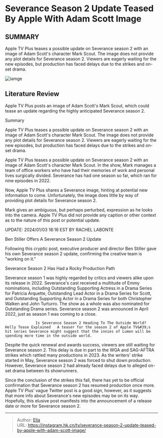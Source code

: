 # Severance Season 2 Update Teased By Apple With Adam Scott Image


## SUMMARY 



  Apple TV Plus teases a possible update on Severance season 2 with an image of Adam Scott&#39;s character Mark Scout.   The image does not provide any plot details for Severance season 2.   Viewers are eagerly waiting for the new episodes, but production has faced delays due to the strikes and on-set drama.  

![iamge]()

## Literature Review
Apple TV Plus posts an image of Adam Scott&#39;s Mark Scout, which could tease an update regarding the highly anticipated Severance season 2. 


Summary

  Apple TV Plus teases a possible update on Severance season 2 with an image of Adam Scott&#39;s character Mark Scout.   The image does not provide any plot details for Severance season 2.   Viewers are eagerly waiting for the new episodes, but production has faced delays due to the strikes and on-set drama.  





Apple TV Plus teases a possible update on Severance season 2 with an image of Adam Scott&#39;s character Mark Scout. In the show, Mark manages a team of office workers who have had their memories of work and personal lives surgically divided. Severance has had one season so far, which ran for nine episodes in 2022.




Now, Apple TV Plus shares a Severance image, hinting at potential new information to come. Unfortunately, the image does little by way of providing plot details for Severance season 2.


 

Mark gives an ambiguous, but perhaps perturbed, expression as he looks into the camera. Apple TV Plus did not provide any caption or other context as to the nature of this post or potential update.



UPDATE: 2024/01/03 18:16 EST BY RACHEL LABONTE


Ben Stiller Offers A Severance Season 2 Update


Following this cryptic post, executive producer and director Ben Stiller gave his own Severance season 2 update, confirming the creative team is &#34;working on it.&#34;





 Severance Season 2 Has Had a Rocky Production Path 
         




Severance season 1 was highly regarded by critics and viewers alike upon its release in 2022. Severance&#39;s cast received a multitude of Emmy nominations, including Outstanding Supporting Actress in a Drama Series for Patricia Arquette, Outstanding Lead Actor in a Drama Series for Scott, and Outstanding Supporting Actor in a Drama Series for both Christopher Walken and John Turturro. The show as a whole was also nominated for Outstanding Drama series. Severance season 2 was announced in April 2022, just as season 1 was coming to a close.

                  Is Severance Season 2 Heading To The Outside World? Helly Tease Explained   A teaser for the season 2 of Apple TV&#39;s hit series Severance might suggest that the innies of Lumon will be spending more time in the outside world.    

Despite the quick renewal and awards success, viewers are still waiting for Severance season 2. This delay is due in part to the WGA and SAG-AFTRA strikes which rattled many productions in 2023. As the writers&#39; strike started in May, Severance season 2 was forced to shut down production. However, Severance season 2 had already faced delays due to alleged on-set drama between its showrunners.




Since the conclusion of the strikes this fall, there has yet to be official confirmation that Severance season 2 has resumed production once more. Apple TV Plus’ vague Twitter post is a good sign, however, as it suggests that more info about Severance&#39;s new episodes may be on its way. Hopefully, this elusive post manifests into the announcement of a release date or more for Severance season 2.



---

> Author: [Ella](https://instagram.hk.cn/)  
> URL: https://instagram.hk.cn/tv/severance-season-2-update-teased-by-apple-with-adam-scott-image/  

